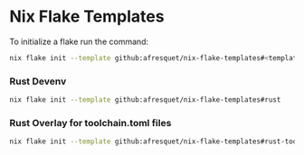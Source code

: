 # Nix Flake Templates

To initialize a flake run the command:

```sh
nix flake init --template github:afresquet/nix-flake-templates#<template_name>
```

### Rust Devenv

```sh
nix flake init --template github:afresquet/nix-flake-templates#rust
```

### Rust Overlay for toolchain.toml files

```sh
nix flake init --template github:afresquet/nix-flake-templates#rust-toolchain
```
